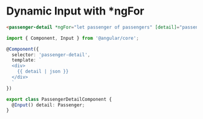 # Dynamic Input with *ngFor

```html
<passenger-detail *ngFor="let passenger of passengers" [detail]="passenger"></passenger-detail>
```

```typescript
import { Component, Input } from '@angular/core';

@Component({
  selector: 'passenger-detail',
  template: `
  <div>
    {{ detail | json }}
  </div>
  `
})

export class PassengerDetailComponent {
  @Input() detail: Passenger;
}
```